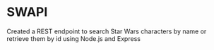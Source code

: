 # SWAPI
Created a REST endpoint to search Star Wars characters by name or retrieve them by id using Node.js and Express
